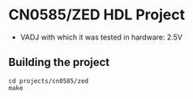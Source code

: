<!-- no_build_example, no_dts, no_no_os -->

# CN0585/ZED HDL Project

- VADJ with which it was tested in hardware: 2.5V

## Building the project

```
cd projects/cn0585/zed
make
```
